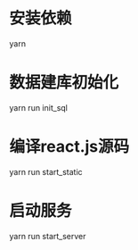 # 安装依赖
yarn

# 数据建库初始化
yarn run init_sql

# 编译react.js源码
yarn run start_static

# 启动服务
yarn run start_server
